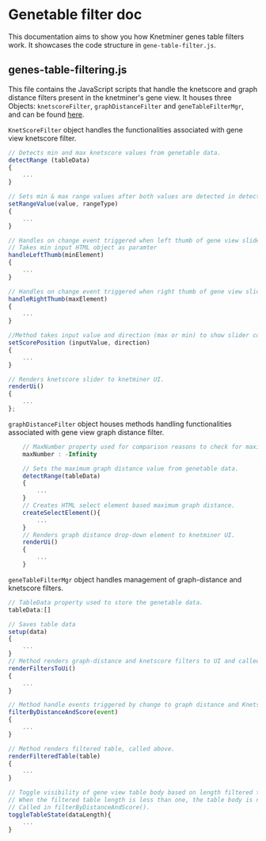 
# Genetable filter doc

This documentation aims to show you how Knetminer genes table filters work. It showcases the code structure in `gene-table-filter.js`. 

## genes-table-filtering.js 
This file contains the JavaScript scripts that handle the knetscore and graph distance filters present in the knetminer's gene view. It houses three Objects: `knetscoreFilter`, `graphDistanceFilter` and `geneTableFilterMgr`, and can be found [here][10].

`KnetScoreFilter` object handles the functionalities associated with gene view knetscore filter.

```javascript
// Detects min and max knetscore values from genetable data.
detectRange (tableData)
{
    ...
}

// Sets min & max range values after both values are detected in detectRange() above.
setRangeValue(value, rangeType)
{
    ...
}

// Handles on change event triggered when left thumb of gene view slider is triggered.
// Takes min input HTML object as paramter
handleLeftThumb(minElement)
{
    ...
}

// Handles on change event triggered when right thumb of gene view slider is triggered.
handleRightThumb(maxElement)
{
    ...
}

//Method takes input value and direction (max or min) to show slider coverage.
setScorePosition (inputValue, direction)
{
    ...
}

// Renders knetscore slider to knetminer UI.
renderUi()
{
    ...
};
```

`graphDistanceFilter` object houses methods handling functionalities associated with gene view graph distance filter.

```javascript
    // MaxNumber property used for comparison reasons to check for maximum distance within genetable data.
    maxNumber : -Infinity

    // Sets the maximum graph distance value from genetable data.
    detectRange(tableData)
    {
        ...
    }
    // Creates HTML select element based maximum graph distance.
    createSelectElement(){
        ...
    }
    // Renders graph distance drop-down element to knetminer UI.
    renderUi()
    {
        ...
    }

```

`geneTableFilterMgr` object handles management of graph-distance and knetscore filters. 

```javascript
// TableData property used to store the genetable data.
tableData:[]

// Saves table data
setup(data)
{
    ...
}
// Method renders graph-distance and knetscore filters to UI and called in setup() above.
renderFiltersToUi()
{
    ...
}

// Method handle events triggered by change to graph distance and Knetscore input values. 
filterByDistanceAndScore(event)
{
    ...
}

// Method renders filtered table, called above.
renderFilteredTable(table)
{
    ...
}

// Toggle visibility of gene view table body based on length filtered table 
// When the filtered table length is less than one, the table body is not visible.
// Called in filterByDistanceAndScore().
toggleTableState(dataLength){
    ...
}
```

[10]: https://github.com/Rothamsted/knetminer/blob/master/client-base/src/main/webapp/html/javascript/genes-table-filtering.js#L133

